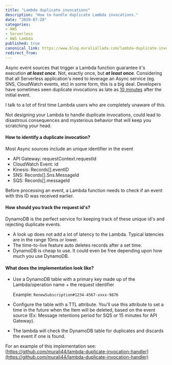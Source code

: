 ```yaml
---
title: "Lambda duplicate invocations"
description: "How to handle duplicate Lambda invocations."
date: "2020-07-20"
categories:
- AWS
- Serverless
- AWS Lambda
published: true
canonical_link: https://www.blog.muraliallada.com/lambda-duplicate-invocations/
redirect_from:
---
```


Async event sources that trigger a Lambda function guarantee it's execution **_at least once_**. Not, exactly once, but **_at least once_**. Considering that all Serverless application's need to leverage an Async service (eg. SNS, CloudWatch events, etc) in some form, this is a big deal. Developers have sometimes seen duplicate invocations as late as [10 minutes](https://stackoverflow.com/questions/43786225/s3-lambda-trigger-double-invocation-after-exactly-10-minutes) after the initial event.

I talk to a lot of first time Lambda users who are completely unaware of this.

Not designing your Lambda to handle duplicate invocations, could lead to disastrous consequences and mysterious behavior that will keep you scratching your head.

#### How to identify a duplicate invocation?

Most Async sources include an unique identifier in the event

- API Gateway: requestContext.requestId
- CloudWatch Event: id
- Kinesis: Records[].eventID
- SNS: Records[].Sns.MessageId
- SQS: Records[].messageId

Before processing an event, a Lambda function needs to check if an event with this ID was received earlier.

#### How should you track the request id's?

DynamoDB is the perfect service for keeping track of these unique id's and rejecting duplicate events.
- A look up does not add a lot of latency to the Lambda. Typical latencies are in the range 10ms or lower.
- The time-to-live feature auto deletes records after a set time.
- DynamoDB is cheap to use. It could even be free depending upon how much you use DynamoDB.

#### What does the implementation look like?

- Use a DynamoDB table with a primary key made up of the Lambda/operation name + the request identifier

    Example: ```RenewSubscription#1234-4567-xxxx-9876```

- Configure the table with a TTL attribute. You'll use this attribute to set a time in the future when the Item will be deleted, based on the event source (Ex: Message retentions period for SQS or 15 minutes for API Gateway).

- The lambda will check the DynamoDB table for duplicates and discards the event if one is found.

For an example of this implementation see: [https://github.com/murali44/lambda-duplicate-invocation-handler](https://github.com/murali44/lambda-duplicate-invocation-handler)
